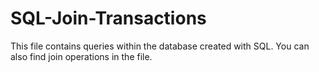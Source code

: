 # SQL-Join-Transactions
This file contains queries within the database created with SQL. 
You can also find join operations in the file.
